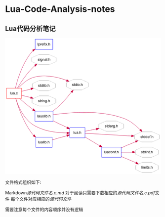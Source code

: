 # Lua-Code-Analysis-notes
## Lua代码分析笔记

![结构图](MainStruct.png)

文件格式组织如下:

Markdown*源代码文件名.c.md*
对于阅读只需要下载相应的*源代码文件名.c.pdf*文件
每个文件对应相应的*源代码文件*

需要注意每个文件的内容顺序并没有逻辑

